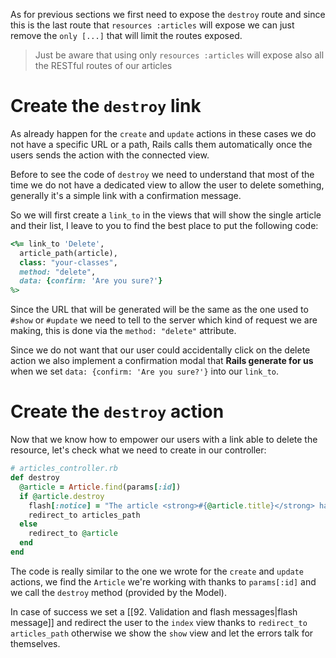 As for previous sections we first need to expose the `destroy` route and since this is the last route that `resources :articles` will expose we can just remove the `only [...]` that will limit the routes exposed.

> Just be aware that using only `resources :articles` will expose also all the RESTful routes of our articles

# Create the `destroy` link
As already happen for the `create` and `update` actions in these cases we do not have a specific URL or a path, Rails calls them automatically once the users sends the action with the connected view.

Before to see the code of `destroy` we need to understand that most of the time we do not have a dedicated view to allow the user to delete something, generally it's a simple link with a confirmation message.

So we will first create a `link_to` in the views that will show the single article and their list, I leave to you to find the best place to put the following code:
```ruby
<%= link_to 'Delete',
  article_path(article),
  class: "your-classes",
  method: "delete",
  data: {confirm: 'Are you sure?'}
%>
```
Since the URL that will be generated will be the same as the one used to `#show` or `#update` we need to tell to the server which kind of request we are making, this is done via the `method: "delete"` attribute.

Since we do not want that our user could accidentally click on the delete action we also implement a confirmation modal that **Rails generate for us** when we set `data: {confirm: 'Are you sure?'}` into our `link_to`.

# Create the `destroy` action
Now that we know how to empower our users with a link able to delete the resource, let's check what we need to create in our controller:
```ruby
# articles_controller.rb
def destroy
  @article = Article.find(params[:id])
  if @article.destroy
    flash[:notice] = "The article <strong>#{@article.title}</strong> has been deleted successfully"
    redirect_to articles_path
  else
    redirect_to @article
  end
end
```
The code is really similar to the one we wrote for the `create` and `update` actions, we find the `Article` we're working with thanks to `params[:id]` and we call the `destroy` method (provided by the Model).

In case of success we set a [[92. Validation and flash messages|flash message]] and redirect the user to the `index` view thanks to `redirect_to articles_path` otherwise we show the `show` view and let the errors talk for themselves. 
